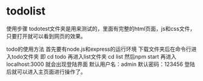 # todolist
使用步骤
todotest文件夹是用来测试的，里面有完整的html页面，js和css文件，只要打开就可以看到网页的效果。

todo的使用方法
首先要有node.js和express的运行环境
下载文件夹后在命令行进入todo文件夹
即 cd todo
再进入list文件夹
cd list
然后npm start
再进入localhost:3000
就会出现登陆界面
默认用户名：admin
默认密码：123456
登陆后就可以进入主页面进行操作了。
